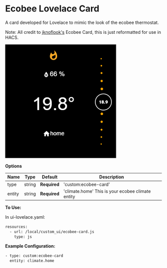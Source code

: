 # Ecobee Lovelace Card

A card developed for Lovelace to mimic the look of the ecobee thermostat.

Note: All credit to [jknoflook's](https://github.com/jknoflook/homeassistant/tree/master/Ecobee%20Card) Ecobee Card, this is just reformatted for use in HACS.

![ecobee](https://raw.githubusercontent.com/notmayo/ecobee-card/main/ecobee.png)

**Options**

| Name | Type | Default | Description
| ---- | ---- | ------- | -----------
| type | string | **Required** | 'custom:ecobee-card'
| entity | string | **Required** | 'climate.home' This is your ecobee climate entity

**To Use:**

In ui-lovelace.yaml:

    resources:
      - url: /local/custom_ui/ecobee-card.js
        type: js

**Example Configuration:**

    - type: custom:ecobee-card
      entity: climate.home
